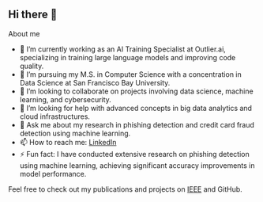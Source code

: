 ## Hi there 👋

About me
- 🔭 I’m currently working as an AI Training Specialist at Outlier.ai, specializing in training large language models and improving code quality.
- 🌱 I’m pursuing my M.S. in Computer Science with a concentration in Data Science at San Francisco Bay University.
- 👯 I’m looking to collaborate on projects involving data science, machine learning, and cybersecurity.
- 🤔 I’m looking for help with advanced concepts in big data analytics and cloud infrastructures.
- 💬 Ask me about my research in phishing detection and credit card fraud detection using machine learning.
- 📫 How to reach me: [LinkedIn](http://www.linkedin.com/in/feven-araya-7041841b0)
- ⚡ Fun fact: I have conducted extensive research on phishing detection using machine learning, achieving significant accuracy improvements in model performance.

Feel free to check out my publications and projects on [IEEE](https://ieeexplore.ieee.org/abstract/document/10361457) and GitHub.
